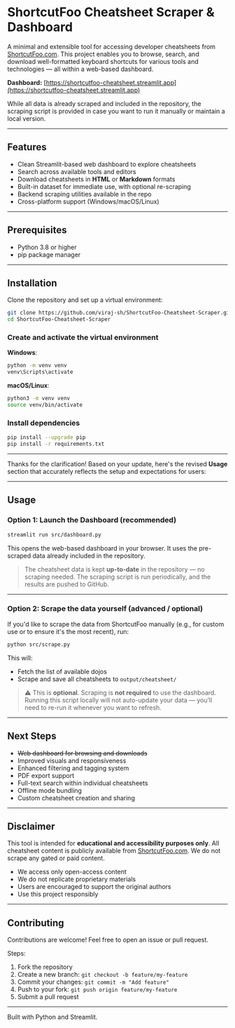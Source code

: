 # ShortcutFoo Cheatsheet Scraper & Dashboard

A minimal and extensible tool for accessing developer cheatsheets from [ShortcutFoo.com](https://www.shortcutfoo.com). This project enables you to browse, search, and download well-formatted keyboard shortcuts for various tools and technologies — all within a web-based dashboard.

**Dashboard:** [https://shortcutfoo-cheatsheet.streamlit.app](https://shortcutfoo-cheatsheet.streamlit.app)

While all data is already scraped and included in the repository, the scraping script is provided in case you want to run it manually or maintain a local version.

---

## Features

* Clean Streamlit-based web dashboard to explore cheatsheets
* Search across available tools and editors
* Download cheatsheets in **HTML** or **Markdown** formats
* Built-in dataset for immediate use, with optional re-scraping
* Backend scraping utilities available in the repo
* Cross-platform support (Windows/macOS/Linux)

---

## Prerequisites

* Python 3.8 or higher
* pip package manager

---

## Installation

Clone the repository and set up a virtual environment:

```bash
git clone https://github.com/viraj-sh/ShortcutFoo-Cheatsheet-Scraper.git
cd ShortcutFoo-Cheatsheet-Scraper
```

### Create and activate the virtual environment

**Windows**:

```bash
python -m venv venv
venv\Scripts\activate
```

**macOS/Linux**:

```bash
python3 -m venv venv
source venv/bin/activate
```

### Install dependencies

```bash
pip install --upgrade pip
pip install -r requirements.txt
```

---

Thanks for the clarification! Based on your update, here's the revised **Usage** section that accurately reflects the setup and expectations for users:

---

## Usage

### Option 1: Launch the Dashboard (recommended)

```bash
streamlit run src/dashboard.py
```

This opens the web-based dashboard in your browser. It uses the pre-scraped data already included in the repository.

> The cheatsheet data is kept **up-to-date** in the repository — no scraping needed. The scraping script is run periodically, and the results are pushed to GitHub.

---

### Option 2: Scrape the data yourself (advanced / optional)

If you'd like to scrape the data from ShortcutFoo manually (e.g., for custom use or to ensure it's the most recent), run:

```bash
python src/scrape.py
```

This will:

* Fetch the list of available dojos
* Scrape and save all cheatsheets to `output/cheatsheet/`

> ⚠️ This is **optional**. Scraping is **not required** to use the dashboard.
> Running this script locally will not auto-update your data — you’ll need to re-run it whenever you want to refresh.

---

## Next Steps

* ~~Web dashboard for browsing and downloads~~
* Improved visuals and responsiveness
* Enhanced filtering and tagging system
* PDF export support
* Full-text search within individual cheatsheets
* Offline mode bundling
* Custom cheatsheet creation and sharing

---

## Disclaimer

This tool is intended for **educational and accessibility purposes only**. All cheatsheet content is publicly available from [ShortcutFoo.com](https://www.shortcutfoo.com). We do not scrape any gated or paid content.

* We access only open-access content
* We do not replicate proprietary materials
* Users are encouraged to support the original authors
* Use this project responsibly

---

## Contributing

Contributions are welcome! Feel free to open an issue or pull request.

Steps:

1. Fork the repository
2. Create a new branch: `git checkout -b feature/my-feature`
3. Commit your changes: `git commit -m "Add feature"`
4. Push to your fork: `git push origin feature/my-feature`
5. Submit a pull request

---

Built with Python and Streamlit.